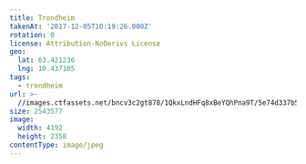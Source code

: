 ```yaml
---
title: Trondheim
takenAt: '2017-12-05T10:19:26.000Z'
rotation: 0
license: Attribution-NoDerivs License
geo:
  lat: 63.421236
  lng: 10.437105
tags:
  - trondheim
url: >-
  //images.ctfassets.net/bncv3c2gt878/1QkxLndHFq8xBeYQhPna9T/5e74d337b5da9da4713a51da245837a1/trondheim_38837566552_o
size: 2543577
image:
  width: 4192
  height: 2358
contentType: image/jpeg
---
```


